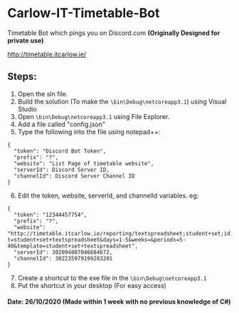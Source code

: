 # Carlow-IT-Timetable-Bot
Timetable Bot which pings you on Discord.com
**(Originally Designed for private use)**

http://timetable.itcarlow.ie/
## Steps: 
1. Open the sln file.
1. Build the solution (To make the ``\bin\Debug\netcoreapp3.1``) using Visual Studio
1. Open ``\bin\Debug\netcoreapp3.1`` using File Explorer.
1. Add a file called "config.json"
1. Type the following into the file using notepad++:
```
{
  "token": "Discord Bot Token",
  "prefix": "?",
  "website": "List Page of timetable website",
  "serverId": Discord Server ID,
  "channelId": Discord Server Channel ID
}
```
6. Edit the token, website, serverId, and channelId variables. eg: 
```
{
  "token": "12344457754",
  "prefix": "?",
  "website": "http://timetable.itcarlow.ie/reporting/textspreadsheet;student+set;id;KCCGDB%5F1A%20CW208%0D%0A?t=student+set+textspreadsheet&days=1-5&weeks=&periods=5-40&template=student+set+textspreadsheet",
  "serverId": 302094807046684672,
  "channelId": 302235979199283201
}
```
7. Create a shortcut to the exe file in the ``\bin\Debug\netcoreapp3.1``
1. Put the shortcut in your desktop (For easy access)
#### Date: 26/10/2020 (Made within 1 week with no previous knowledge of C#)
